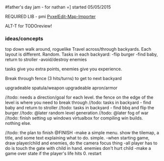 #father's day jam - for nathan =]
started 05/05/2015

REQUIRED LIB - pmi [PyxelEdit-Map-Importer](https://github.com/Dvergar/PyxelEdit-Map-Importer)

ALT-T for TODOreview!

### ideas/concepts
top down walk around, roguelike
Travel across/through backyards. Each layout is different. Random. Tasks in each backyard:
-flip burger
-find baby, return to stroller
-avoid/destroy enemies

tasks give you extra points, enemies give you experience.

Break through fence (3 hits/turns) to get to next backyard

upgradeable spatula/weapon
upgradeable apron/armor

//todo: needs a direction/goal for each level. the fence on the edge of the level is where you need to break through
//todo: tasks in backyard - find baby and return to stroller
//todo: tasks in backyard - find bbq and flip the burger
//todo: @later random level generation
//todo: @later fog of war
//todo: finish setting up windows virtualbox for compiling win builds. nothing else.

//todo: the plan to finish @FINISH
-make a simple menu. show the tilemap, a title, and some text explaining what to do. simple.
-when starting game, draw player/child and enemies, do the camera focus thing
-all player has to do is touch the gate with child in hand. enemies don't hurt child
-make a game over state if the player's life hits 0. restart